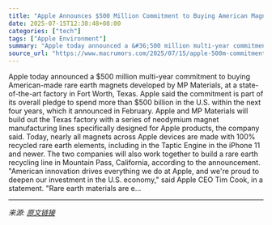 ```yaml
---
title: "Apple Announces $500 Million Commitment to Buying American Magnets"
date: 2025-07-15T12:38:48+08:00
categories: ["tech"]
tags: ["Apple Environment"]
summary: "Apple today announced a &#36;500 million multi-year commitment to buying American-made rare earth magnets developed by MP Materials, at a state-of-the-art factory in Fort Worth, Texas. Apple said the "
source_url: "https://www.macrumors.com/2025/07/15/apple-500m-commitment-to-american-magnets/"
---
```


Apple today announced a &#36;500 million multi-year commitment to buying American-made rare earth magnets developed by MP Materials, at a state-of-the-art factory in Fort Worth, Texas. Apple said the commitment is part of its overall pledge to spend more than &#36;500 billion in the U.S. within the next four years, which it announced in February. Apple and MP Materials will build out the Texas factory with a series of neodymium magnet manufacturing lines specifically designed for Apple products, the company said. Today, nearly all magnets across Apple devices are made with 100% recycled rare earth elements, including in the Taptic Engine in the iPhone 11 and newer. The two companies will also work together to build a rare earth recycling line in Mountain Pass, California, according to the announcement. "American innovation drives everything we do at Apple, and we're proud to deepen our investment in the U.S. economy," said Apple CEO Tim Cook, in a statement. "Rare earth materials are e...

---

*来源: [原文链接](https://www.macrumors.com/2025/07/15/apple-500m-commitment-to-american-magnets/)*
